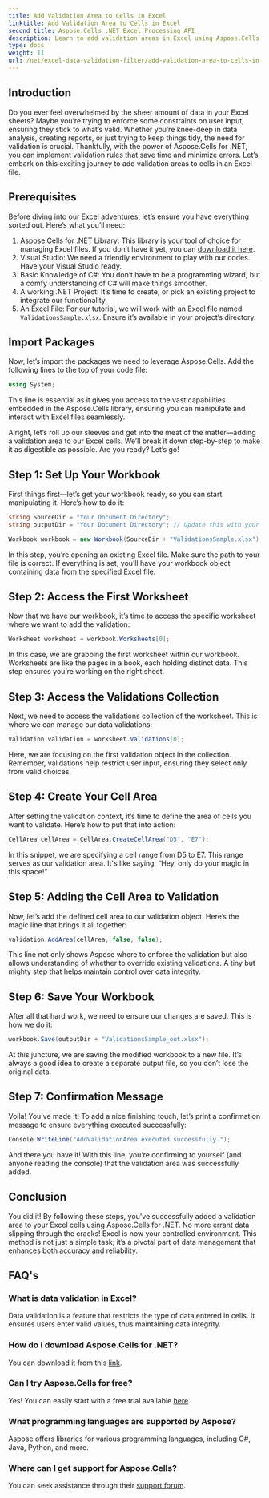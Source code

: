 ```yaml
---
title: Add Validation Area to Cells in Excel
linktitle: Add Validation Area to Cells in Excel
second_title: Aspose.Cells .NET Excel Processing API
description: Learn to add validation areas in Excel using Aspose.Cells for .NET with our step-by-step guide. Enhance your data integrity.
type: docs
weight: 11
url: /net/excel-data-validation-filter/add-validation-area-to-cells-in-excel/
---
```

## Introduction

Do you ever feel overwhelmed by the sheer amount of data in your Excel sheets? Maybe you’re trying to enforce some constraints on user input, ensuring they stick to what’s valid. Whether you’re knee-deep in data analysis, creating reports, or just trying to keep things tidy, the need for validation is crucial. Thankfully, with the power of Aspose.Cells for .NET, you can implement validation rules that save time and minimize errors. Let’s embark on this exciting journey to add validation areas to cells in an Excel file.

## Prerequisites

Before diving into our Excel adventures, let’s ensure you have everything sorted out. Here’s what you’ll need:

1. Aspose.Cells for .NET Library: This library is your tool of choice for managing Excel files. If you don’t have it yet, you can [download it here](https://releases.aspose.com/cells/net/).
2. Visual Studio: We need a friendly environment to play with our codes. Have your Visual Studio ready.
3. Basic Knowledge of C#: You don’t have to be a programming wizard, but a comfy understanding of C# will make things smoother.
4. A working .NET Project: It’s time to create, or pick an existing project to integrate our functionality.
5. An Excel File: For our tutorial, we will work with an Excel file named `ValidationsSample.xlsx`. Ensure it’s available in your project’s directory.

## Import Packages

Now, let’s import the packages we need to leverage Aspose.Cells. Add the following lines to the top of your code file:

```csharp
using System;
```

This line is essential as it gives you access to the vast capabilities embedded in the Aspose.Cells library, ensuring you can manipulate and interact with Excel files seamlessly.

Alright, let’s roll up our sleeves and get into the meat of the matter—adding a validation area to our Excel cells. We’ll break it down step-by-step to make it as digestible as possible. Are you ready? Let’s go!

## Step 1: Set Up Your Workbook

First things first—let’s get your workbook ready, so you can start manipulating it. Here’s how to do it:

```csharp
string SourceDir = "Your Document Directory";
string outputDir = "Your Document Directory"; // Update this with your actual paths.

Workbook workbook = new Workbook(SourceDir + "ValidationsSample.xlsx");
```

In this step, you’re opening an existing Excel file. Make sure the path to your file is correct. If everything is set, you’ll have your workbook object containing data from the specified Excel file.

## Step 2: Access the First Worksheet

Now that we have our workbook, it’s time to access the specific worksheet where we want to add the validation:

```csharp
Worksheet worksheet = workbook.Worksheets[0];
```

In this case, we are grabbing the first worksheet within our workbook. Worksheets are like the pages in a book, each holding distinct data. This step ensures you’re working on the right sheet.

## Step 3: Access the Validations Collection

Next, we need to access the validations collection of the worksheet. This is where we can manage our data validations:

```csharp
Validation validation = worksheet.Validations[0];
```

Here, we are focusing on the first validation object in the collection. Remember, validations help restrict user input, ensuring they select only from valid choices.

## Step 4: Create Your Cell Area

After setting the validation context, it’s time to define the area of cells you want to validate. Here’s how to put that into action:

```csharp
CellArea cellArea = CellArea.CreateCellArea("D5", "E7");
```

In this snippet, we are specifying a cell range from D5 to E7. This range serves as our validation area. It's like saying, “Hey, only do your magic in this space!”

## Step 5: Adding the Cell Area to Validation

Now, let’s add the defined cell area to our validation object. Here’s the magic line that brings it all together:

```csharp
validation.AddArea(cellArea, false, false);
```

This line not only shows Aspose where to enforce the validation but also allows understanding of whether to override existing validations. A tiny but mighty step that helps maintain control over data integrity.

## Step 6: Save Your Workbook

After all that hard work, we need to ensure our changes are saved. This is how we do it:

```csharp
workbook.Save(outputDir + "ValidationsSample_out.xlsx");
```

At this juncture, we are saving the modified workbook to a new file. It’s always a good idea to create a separate output file, so you don’t lose the original data.

## Step 7: Confirmation Message

Voila! You’ve made it! To add a nice finishing touch, let’s print a confirmation message to ensure everything executed successfully:

```csharp
Console.WriteLine("AddValidationArea executed successfully.");
```

And there you have it! With this line, you’re confirming to yourself (and anyone reading the console) that the validation area was successfully added.

## Conclusion

You did it! By following these steps, you’ve successfully added a validation area to your Excel cells using Aspose.Cells for .NET. No more errant data slipping through the cracks! Excel is now your controlled environment. This method is not just a simple task; it’s a pivotal part of data management that enhances both accuracy and reliability.

## FAQ's

### What is data validation in Excel?
Data validation is a feature that restricts the type of data entered in cells. It ensures users enter valid values, thus maintaining data integrity.

### How do I download Aspose.Cells for .NET?
You can download it from this [link](https://releases.aspose.com/cells/net/).

### Can I try Aspose.Cells for free?
Yes! You can easily start with a free trial available [here](https://releases.aspose.com/).

### What programming languages are supported by Aspose?
Aspose offers libraries for various programming languages, including C#, Java, Python, and more.

### Where can I get support for Aspose.Cells?
You can seek assistance through their [support forum](https://forum.aspose.com/c/cells/9).
